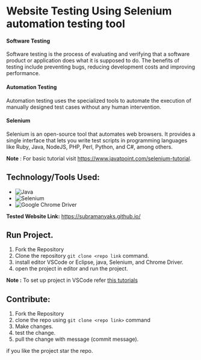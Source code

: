 #  Website Testing Using Selenium automation testing tool

#### Software Testing
Software testing is the process of evaluating and verifying that a software product or application does what it is supposed to do. The benefits of testing include preventing bugs, reducing development costs and improving performance.

#### Automation Testing
Automation testing uses the specialized tools to automate the execution of manually designed test cases without any human intervention. 

#### Selenium
Selenium is an open-source tool that automates web browsers. It provides a single interface that lets you write test scripts in programming languages like Ruby, Java, NodeJS, PHP, Perl, Python, and C#, among others.

**Note** : For basic tutorial visit https://www.javatpoint.com/selenium-tutorial.

## Technology/Tools Used:

* ![Java](https://img.shields.io/badge/java-%23ED8B00.svg?style=for-the-badge&logo=java&logoColor=white)
* ![Selenium](https://img.shields.io/badge/-selenium-%43B02A?style=for-the-badge&logo=selenium&logoColor=white)
* ![Google Chrome](https://img.shields.io/badge/Google%20Chrome-4285F4?style=for-the-badge&logo=GoogleChrome&logoColor=white) Driver

**Tested Website Link:** https://subramanyaks.github.io/

## Run Project.

1. Fork the Repository
2. Clone the repository `git clone <repo link` command.
3. install editor VSCode or Eclipse, java, Selenium, and Chrome Driver.
4. open the project in editor and run the project.

**Note :** To set up  project in VSCode refer [this tutorials](https://youtu.be/dsro-c_6m1c)


## Contribute:
1. Fork the Repository
2. clone the repo using `git clone <repo link>` command
3. Make changes.
4. test the change.
5. pull the change with message (commit message).

if you like the project star the repo.
